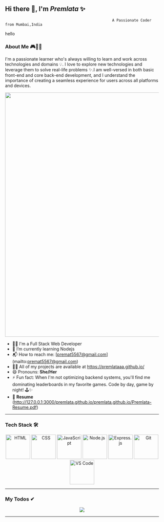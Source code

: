 ## Hi there 👋, I'm _Premlata_ ✨


                                                     A Passionate Coder from Mumbai,India
 hello                     
### About Me 🎮👨‍💻
I'm a passionate learner who's always willing to learn and work across technologies and domains 💡. I love to explore new technologies and leverage them to solve real-life problems ✨.I am well-versed in both basic front-end and core back-end development, and I understand the importance of creating a seamless experience for users across all platforms and devices.

 <div align="center">
  <img src="https://media.giphy.com/media/L1R1tvI9svkIWwpVYr/giphy.gif" width="800" /> </div>

- 👨‍🎓 I'm a Full Stack Web Developer
- 🌱 I’m currently learning Nodejs
- 📬 How to reach me: [premat5567@gmail.com] (mailto:premat5567@gmail.com)
- 👨‍💻 All of my projects are available at https://premlataaa.github.io/
- 😄 Pronouns: **She/Her**
- ⚡ Fun fact: When I'm not optimizing backend systems, you'll find me dominating leaderboards in my favorite games. Code by day, game by night! 🕹️✨
- 📄 **Resume** (http://127.0.0.1:3000/premlata.github.io/premlata.github.io/Premlata-Resume.pdf)
 


_________________________________________________________________________________________________________________________________________________________________________________________
### Tech Stack 🛠️  
<div align="center">
  <img src="https://media.giphy.com/media/XAxylRMCdpbEWUAvr8/giphy.gif" alt="HTML" width="80" />
  <img src="https://media.giphy.com/media/fsEaZldNC8A1PJ3mwp/giphy.gif" alt="CSS" width="80" />
  <img src="https://media.giphy.com/media/ln7z2eWriiQAllfVcn/giphy.gif" alt="JavaScript" width="80" />
  <img src="https://media.giphy.com/media/kdFc8fubgS31b8DsVu/giphy.gif" alt="Node.js" width="80" />
  <img src="https://media.giphy.com/media/Sr8xDpMwVKOHUWDVRD/giphy.gif" alt="Express.js" width="80" />
  <img src="https://media.giphy.com/media/kH1DBkPNyZPOk0BxrM/giphy.gif" alt="Git" width="80" />
  <img src="https://media.giphy.com/media/IdyAQJVN2kVPNUrojM/giphy.gif" alt="VS Code" width="80" />
</div>


_________________________________________________________________________________________________________________________________________________________________________________________
### My Todos ✔  
    
  <div align="center">
   <img src="https://media.giphy.com/media/Y0b2MpUTfnrUa3jIM7/giphy.gif?cid=ecf05e476d4qgazgrjdhm0278mgecz6nzgn5u5rmy09f1ls9&ep=v1_gifs_search&rid=giphy.gif&ct=g" /> <div/>

_________________________________________________________________________________________________________________________________________________________________________________________

